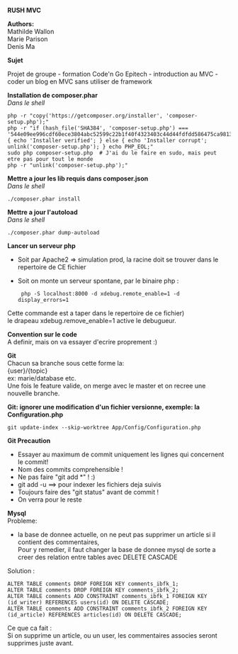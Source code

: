 **RUSH MVC**  
  
**Authors:**  
Mathilde Wallon  
Marie Parison  
Denis Ma  

**Sujet**

Projet de groupe - formation Code'n Go Epitech - introduction au MVC - coder un blog en MVC sans utiliser de framework

**Installation de composer.phar**  
_Dans le shell_

    php -r "copy('https://getcomposer.org/installer', 'composer-setup.php');"
    php -r "if (hash_file('SHA384', 'composer-setup.php') === '544e09ee996cdf60ece3804abc52599c22b1f40f4323403c44d44fdfdd586475ca9813a858088ffbc1f233e9b180f061') { echo 'Installer verified'; } else { echo 'Installer corrupt'; unlink('composer-setup.php'); } echo PHP_EOL;"
    sudo php composer-setup.php  # J'ai du le faire en sudo, mais peut etre pas pour tout le monde
    php -r "unlink('composer-setup.php');"


**Mettre a jour les lib requis dans composer.json**  
_Dans le shell_

    ./composer.phar install
    

**Mettre a jour l'autoload**  
_Dans le shell_

    ./composer.phar dump-autoload
    
    
**Lancer un serveur php**  
- Soit par Apache2 => simulation prod, la racine doit se trouver dans le repertoire de CE fichier
- Soit on monte un serveur spontane, par le binaire php : 
        
       php -S localhost:8000 -d xdebug.remote_enable=1 -d display_errors=1
Cette commande est a taper dans le repertoire de ce fichier)  
le drapeau xdebug.remove_enable=1 active le debugueur.
    
**Convention sur le code**  
A definir, mais on va essayer d'ecrire proprement :)


**Git**  
Chacun sa branche sous cette forme la:   
{user}/{topic}  
ex: marie/database etc.  
Une fois le feature valide, on merge avec le master et on recree une nouvelle branche.  


**Git: ignorer une modification d'un fichier versionne, exemple: la Configuration.php**  
    
    git update-index --skip-worktree App/Config/Configuration.php


**Git Precaution**  
- Essayer au maximum de commit uniquement les lignes qui concernent le commit!
- Nom des commits comprehensible !
- Ne pas faire "git add *" ! :)  
- git add -u   ==> pour indexer les fichiers deja suivis  
- Toujours faire des "git status" avant de commit ! 
- On verra pour le reste


**Mysql**  
Probleme:  
- la base de donnee actuelle, on ne peut pas supprimer un article si il contient des commentaires,  
Pour y remedier, il faut changer la base de donnee mysql de sorte a creer des relation entre tables avec DELETE CASCADE  

Solution :  

    ALTER TABLE comments DROP FOREIGN KEY comments_ibfk_1;
    ALTER TABLE comments DROP FOREIGN KEY comments_ibfk_2;
    ALTER TABLE comments ADD CONSTRAINT comments_ibfk_1 FOREIGN KEY (id_writer) REFERENCES users(id) ON DELETE CASCADE;
    ALTER TABLE comments ADD CONSTRAINT comments_ibfk_2 FOREIGN KEY (id_article) REFERENCES articles(id) ON DELETE CASCADE;

Ce que ca fait :  
Si on supprime un article, ou un user, les commentaires associes seront supprimes juste avant.
